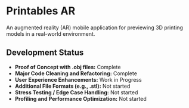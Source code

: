 # Printables AR

An augmented reality (AR) mobile application for previewing 3D printing models in a real-world environment.


## Development Status

- **Proof of Concept with .obj files:** Complete
- **Major Code Cleaning and Refactoring:** Complete
- **User Experience Enhancements:** Work in Progress
- **Additional File Formats (e.g., .stl):** Not started
- **Stress Testing / Edge Case Handling:** Not started
- **Profiling and Performance Optimization:** Not started


